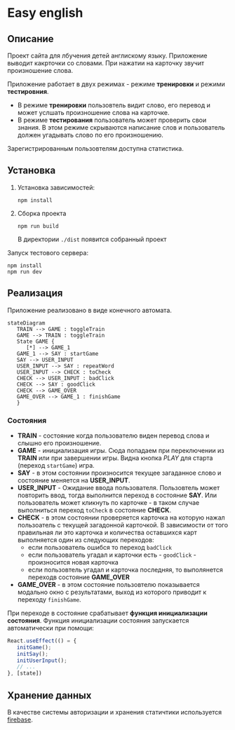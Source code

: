 # Easy english

## Описание

Проект сайта для лбучения детей англискому языку. Приложение выводит какрточки со словами. При нажатии на карточку звучит произношение слова.

Приложение работает в двух режимах - режиме **тренировки** и режими **тестировния**.

- В режиме **тренировки** пользовтель видит слово, его перевод и может услшать произношение слова на карточке.
- В режиме **тестирования** пользователь может проверить свои знания. В этом режиме скрываются написание слов и пользователь должен угадывать слово по его произношению.

Зарегистрированным пользовтелям доступна статистика.

## Установка

1. Установка зависимостей:
   ```shell
   npm install
   ```
2. Сборка проекта
   ```shell
   npm run build
   ```
   В директории `./dist` появится собранный проект

Запуск тестового сервера:

```shell
npm install
npm run dev
```

## Реализация

Приложение реализовано в виде конечного автомата.

```mermaid
stateDiagram
   TRAIN --> GAME : toggleTrain
   GAME --> TRAIN : toggleTrain
   State GAME {
      [*] --> GAME_1
   GAME_1 --> SAY : startGame
   SAY --> USER_INPUT
   USER_INPUT --> SAY : repeatWord
   USER_INPUT --> CHECK : toCheck
   CHECK --> USER_INPUT : badClick
   CHECK --> SAY : goodClick
   CHECK --> GAME_OVER
   GAME_OVER --> GAME_1 : finishGame
   }
```

### Состояния

- **TRAIN** - соcтояние когда пользователю виден перевод слова и слышно его произношение.
- **GAME** - инициализация игры. Сюда попадаем при переключении из **TRAIN** или при завершении игры. Видна кнопка _PLAY_ для старта (переход `startGame`) игра.
- **SAY** - в этом состоянии произносится текущее загаданное слово и состояние меняется на **USER_INPUT**.
- **USER_INPUT** - Ожидание ввода пользователя. Пользовтель может повторить ввод, тогда выполнится переход в состояние **SAY**. Или пользователь может кликнуть по карточке - в таком случае выполниться переход `toCheck` в состояние **CHECK**.
- **CHECK** - в этом состоянии проверяется карточка на которую нажал пользоатель с текущей загадонной карточкой. В зависимости от того правильная ли это карточка и количества оставшихся карт выполняется один из следующих переходов:
  - если пользователь ошибся то переход `badClick`
  - если пользователь угадал и карточки есть - `goodClick` - произносится новая карточка
  - если пользовтель угадал и карточка последняя, то выполянется переходв состояние **GAME_OVER**
- **GAME_OVER** - в этом состояние пользовтелю показывается модально окно с результатами, выход из которого приводит к переходу `finishGame`.

При переходе в состояние срабатывает **функция инициализации состояния**. Функция инициализации состояния запускается автоматически при помощи:

```jsx
React.useEffect(() = {
   initGame();
   initSay();
   initUserInput();
   // ...
}, [state])
```

## Хранение данных

В качестве системы авторизации и хранения статичтики используется [firebase](firebase.com).
